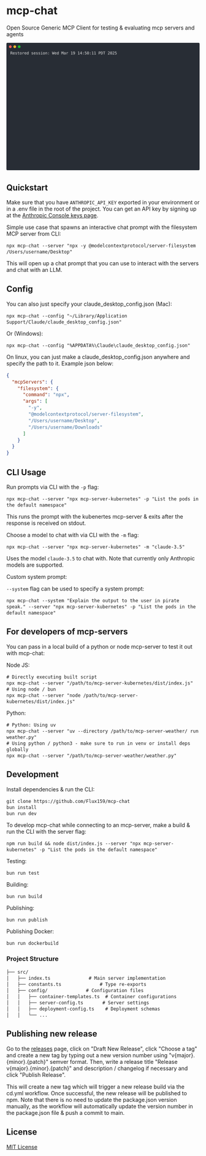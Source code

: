 # mcp-chat

Open Source Generic MCP Client for testing & evaluating mcp servers and agents

<p align="center">
  <img width="600" src="https://raw.githubusercontent.com/Flux159/mcp-chat/refs/heads/main/mcpchat.svg">
</p>

## Quickstart

Make sure that you have `ANTHROPIC_API_KEY` exported in your environment or in a .env file in the root of the project. You can get an API key by signing up at the [Anthropic Console keys page](https://console.anthropic.com/settings/keys).

Simple use case that spawns an interactive chat prompt with the filesystem MCP server from CLI:

```shell
npx mcp-chat --server "npx -y @modelcontextprotocol/server-filesystem /Users/username/Desktop"
```

This will open up a chat prompt that you can use to interact with the servers and chat with an LLM.

## Config

You can also just specify your claude_desktop_config.json (Mac):

```shell
npx mcp-chat --config "~/Library/Application Support/Claude/claude_desktop_config.json"
```

Or (Windows):

```shell
npx mcp-chat --config "%APPDATA%\Claude\claude_desktop_config.json"
```

On linux, you can just make a claude_desktop_config.json anywhere and specify the path to it. Example json below:

```json
{
  "mcpServers": {
    "filesystem": {
      "command": "npx",
      "args": [
        "-y",
        "@modelcontextprotocol/server-filesystem",
        "/Users/username/Desktop",
        "/Users/username/Downloads"
      ]
    }
  }
}
```

## CLI Usage

Run prompts via CLI with the `-p` flag:

```shell
npx mcp-chat --server "npx mcp-server-kubernetes" -p "List the pods in the default namespace"
```

This runs the prompt with the kubenertes mcp-server & exits after the response is received on stdout.

Choose a model to chat with via CLI with the `-m` flag:

```shell
npx mcp-chat --server "npx mcp-server-kubernetes" -m "claude-3.5"
```

Uses the model `claude-3.5` to chat with. Note that currently only Anthropic models are supported.

Custom system prompt:

`--system` flag can be used to specify a system prompt:

```shell
npx mcp-chat --system "Explain the output to the user in pirate speak." --server "npx mcp-server-kubernetes" -p "List the pods in the default namespace"
```

## For developers of mcp-servers

You can pass in a local build of a python or node mcp-server to test it out with mcp-chat:

Node JS:

```shell
# Directly executing built script
npx mcp-chat --server "/path/to/mcp-server-kubernetes/dist/index.js"
# Using node / bun
npx mcp-chat --server "node /path/to/mcp-server-kubernetes/dist/index.js"
```

Python:

```shell
# Python: Using uv
npx mcp-chat --server "uv --directory /path/to/mcp-server-weather/ run weather.py"
# Using python / python3 - make sure to run in venv or install deps globally
npx mcp-chat --server "/path/to/mcp-server-weather/weather.py"
```

## Development

Install dependencies & run the CLI:

```shell
git clone https://github.com/Flux159/mcp-chat
bun install
bun run dev
```

To develop mcp-chat while connecting to an mcp-server, make a build & run the CLI with the server flag:

```shell
npm run build && node dist/index.js --server "npx mcp-server-kubernetes" -p "List the pods in the default namespace"
```

Testing:

```shell
bun run test
```

Building:

```shell
bun run build
```

Publishing:

```shell
bun run publish
```

Publishing Docker:

```shell
bun run dockerbuild
```

### Project Structure

```
├── src/
│   ├── index.ts              # Main server implementation
│   ├── constants.ts              # Type re-exports
│   ├── config/              # Configuration files
│   │   ├── container-templates.ts  # Container configurations
│   │   ├── server-config.ts       # Server settings
│   │   ├── deployment-config.ts    # Deployment schemas
│   │   └── ...
```

## Publishing new release

Go to the [releases](https://github.com/Flux159/mcp-chat/releases) page, click on "Draft New Release", click "Choose a tag" and create a new tag by typing out a new version number using "v{major}.{minor}.{patch}" semver format. Then, write a release title "Release v{major}.{minor}.{patch}" and description / changelog if necessary and click "Publish Release".

This will create a new tag which will trigger a new release build via the cd.yml workflow. Once successful, the new release will be published to npm. Note that there is no need to update the package.json version manually, as the workflow will automatically update the version number in the package.json file & push a commit to main.

## License

[MIT License](https://github.com/Flux159/mcp-chat/blob/main/LICENSE)
